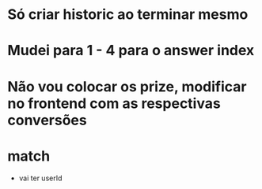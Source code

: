 # Só criar historic ao terminar mesmo

# Mudei para 1 - 4 para o answer index

# Não vou colocar os prize, modificar no frontend com as respectivas conversões


# match
- vai ter userId